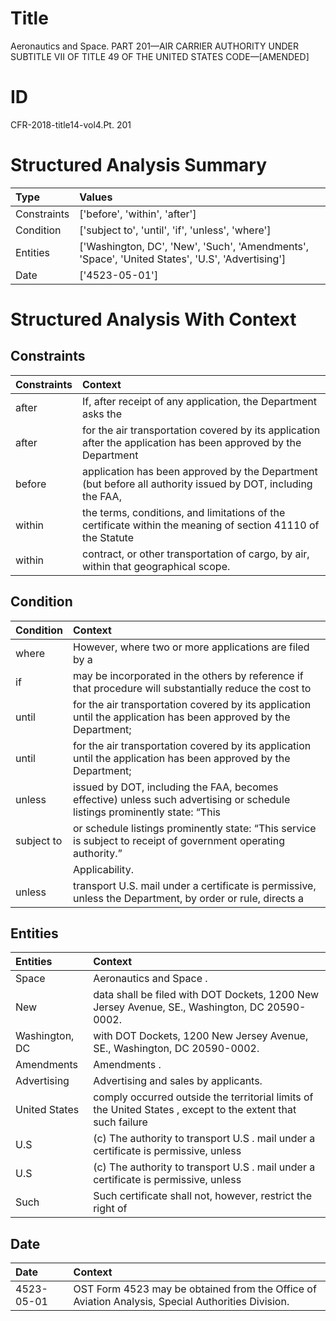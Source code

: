 # Title

 Aeronautics and Space. PART 201—AIR CARRIER AUTHORITY UNDER SUBTITLE VII OF TITLE 49 OF THE UNITED STATES CODE—[AMENDED]


# ID

 CFR-2018-title14-vol4.Pt. 201


# Structured Analysis Summary

| Type        | Values                                                                                          |
|:------------|:------------------------------------------------------------------------------------------------|
| Constraints | ['before', 'within', 'after']                                                                   |
| Condition   | ['subject to', 'until', 'if', 'unless', 'where']                                                |
| Entities    | ['Washington, DC', 'New', 'Such', 'Amendments', 'Space', 'United States', 'U.S', 'Advertising'] |
| Date        | ['4523-05-01']                                                                                  |


# Structured Analysis With Context

 


## Constraints

| Constraints   | Context                                                                                                         |
|:--------------|:----------------------------------------------------------------------------------------------------------------|
| after         | If,  after receipt of any application, the Department asks the                                                  |
| after         | for the air transportation covered by its application after the application has been approved by the Department |
| before        | application has been approved by the Department (but before all authority issued by DOT, including the FAA,     |
| within        | the terms, conditions, and limitations of the certificate within the meaning of section 41110 of the Statute    |
| within        | contract, or other transportation of cargo, by air, within  that geographical scope.                            |


## Condition

| Condition   | Context                                                                                                                          |
|:------------|:---------------------------------------------------------------------------------------------------------------------------------|
| where       | However,  where two or more applications are filed by a                                                                          |
| if          | may be incorporated in the others by reference if that procedure will substantially reduce the cost to                           |
| until       | for the air transportation covered by its application until the application has been approved by the Department;                 |
| until       | for the air transportation covered by its application until the application has been approved by the Department;                 |
| unless      | issued by DOT, including the FAA, becomes effective) unless such advertising or schedule listings prominently state: &#8220;This |
| subject to  | or schedule listings prominently state: &#8220;This service is subject to  receipt of government operating authority.&#8221;     |
|             |             Applicability.                                                                                                       |
| unless      | transport U.S. mail under a certificate is permissive, unless the Department, by order or rule, directs a                        |


## Entities

| Entities       | Context                                                                                                      |
|:---------------|:-------------------------------------------------------------------------------------------------------------|
| Space          | Aeronautics and  Space .                                                                                     |
| New            | data shall be filed with DOT Dockets, 1200 New  Jersey Avenue, SE., Washington, DC 20590-0002.               |
| Washington, DC | with DOT Dockets, 1200 New Jersey Avenue, SE., Washington, DC  20590-0002.                                   |
| Amendments     | Amendments .                                                                                                 |
| Advertising    | Advertising  and sales by applicants.                                                                        |
| United States  | comply occurred outside the territorial limits of the United States , except to the extent that such failure |
| U.S            | (c) The authority to transport  U.S . mail under a certificate is permissive, unless                         |
| U.S            | (c) The authority to transport  U.S . mail under a certificate is permissive, unless                         |
| Such           | Such certificate shall not, however, restrict the right of                                                   |


## Date

| Date       | Context                                                                                           |
|:-----------|:--------------------------------------------------------------------------------------------------|
| 4523-05-01 | OST Form 4523 may be obtained from the Office of Aviation Analysis, Special Authorities Division. |


